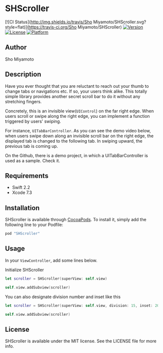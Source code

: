 # SHScroller

[![CI Status](http://img.shields.io/travis/Sho Miyamoto/SHScroller.svg?style=flat)](https://travis-ci.org/Sho Miyamoto/SHScroller)
[![Version](https://img.shields.io/cocoapods/v/SHScroller.svg?style=flat)](http://cocoapods.org/pods/SHScroller)
[![License](https://img.shields.io/cocoapods/l/SHScroller.svg?style=flat)](http://cocoapods.org/pods/SHScroller)
[![Platform](https://img.shields.io/cocoapods/p/SHScroller.svg?style=flat)](http://cocoapods.org/pods/SHScroller)

## Author
Sho Miyamoto

## Description

Have you ever thought that you are reluctant to reach out your thumb to change tabs or navigations etc.
If so, your users think alike.
This totally simple library provides another secret scroll bar to do it without any stretching fingers.


Concretely, this is an invisible view(`UIControl`) on the far right edge.
When users scroll or swipe along the right edge, you can implement a function triggered by users' swiping.


For instance, `UITabBarController`. As you can see the demo video below,
when users swipe down along an invisible scroll bar on the right edge,
the displayed tab is changed to the following tab.
In swiping upward, the previous tab is coming up.



On the Github, there is a demo project, in which a UITabBarController is used as a sample. Check it.


## Requirements

- Swift 2.2
- Xcode 7.3

## Installation

SHScroller is available through [CocoaPods](http://cocoapods.org). To install
it, simply add the following line to your Podfile:

```ruby
pod "SHScroller"
```


## Usage

In your `ViewController`, add some lines below.

Initialize SHScroller
```swift:ViewController.swift
let scroller = SHScroller(superView: self.view)

self.view.addSubview(scroller)
```

You can also designate division number and inset like this
```swift:ViewController.swift
let scroller = SHScroller(superView: self.view, division: 15, inset: 20)

self.view.addSubview(scroller)


```

## License

SHScroller is available under the MIT license. See the LICENSE file for more info.
